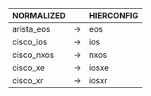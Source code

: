 | NORMALIZED | | HIERCONFIG |
| ---------- | -- | ------ |
| arista_eos | → | eos |
| cisco_ios | → | ios |
| cisco_nxos | → | nxos |
| cisco_xe | → | iosxe |
| cisco_xr | → | iosxr |